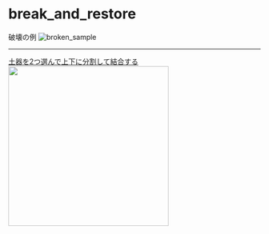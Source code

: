 # break_and_restore

破壊の例
![broken_sample](https://github.com/user-attachments/assets/4476b43b-83d1-491f-ab3f-98be63fa897e)


<hr>
<a href="https://www.pecode.com/suika/joumon.html">
  土器を2つ選んで上下に分割して結合する<br>
  <img width="320px" src="https://github.com/user-attachments/assets/03d8c514-f07b-42ed-b05d-d742ea94b96d">
</a>

